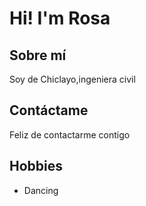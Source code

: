 # Hi! I'm Rosa

## Sobre mí 

Soy de Chiclayo,ingeniera civil

## Contáctame

Feliz de contactarme contigo

## Hobbies

- Dancing